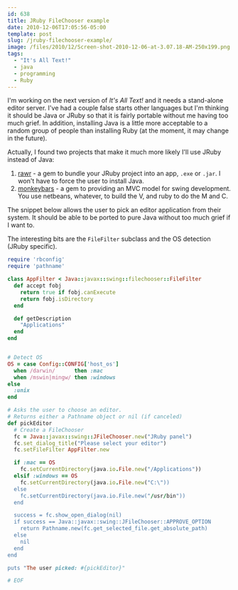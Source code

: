 ```yaml
---
id: 638
title: JRuby FileChooser example
date: 2010-12-06T17:05:56-05:00
template: post
slug: /jruby-filechooser-example/
image: /files/2010/12/Screen-shot-2010-12-06-at-3.07.18-AM-250x199.png
tags:
  - "It's All Text!"
  - java
  - programming
  - Ruby
---
```


I'm working on the next version of _It's All Text!_ and it needs a
stand-alone editor server. I've had a couple false starts other
languages but I'm thinking it should be Java or JRuby so that it is
fairly portable without me having too much grief. In addition,
installing Java is a little more acceptable to a random group of
people than installing Ruby (at the moment, it may change in the
future).

Actually, I found two projects that make it much more likely I'll
use JRuby instead of Java:

1.  [rawr](http://rawr.rubyforge.org/) - a gem to bundle your JRuby
    project into an app, `.exe` or `.jar`. I won't have to force the
    user to install Java.
2.  [monkeybars](http://monkeybars.rubyforge.org/) - a gem to
    providing an MVC model for swing development. You use netbeans,
    whatever, to build the V, and ruby to do the M and C.

The snippet below allows the user to pick an editor application from
their system. It should be able to be ported to pure Java without
too much grief if I want to.

The interesting bits are the `FileFilter` subclass and the OS
detection (JRuby specific).

```ruby
require 'rbconfig'
require 'pathname'

class AppFilter < Java::javax::swing::filechooser::FileFilter
  def accept fobj
    return true if fobj.canExecute
    return fobj.isDirectory
  end

  def getDescription
    "Applications"
  end
end


# Detect OS
OS = case Config::CONFIG['host_os']
  when /darwin/      then :mac
  when /mswin|mingw/ then :windows
else
  :unix
end

# Asks the user to choose an editor.
# Returns either a Pathname object or nil (if canceled)
def pickEditor
  # Create a FileChooser
  fc = Java::javax::swing::JFileChooser.new("JRuby panel")
  fc.set_dialog_title("Please select your editor")
  fc.setFileFilter AppFilter.new

  if :mac == OS
    fc.setCurrentDirectory(java.io.File.new("/Applications"))
  elsif :windows == OS
    fc.setCurrentDirectory(java.io.File.new("C:\"))
  else
    fc.setCurrentDirectory(java.io.File.new("/usr/bin"))
  end

  success = fc.show_open_dialog(nil)
  if success == Java::javax::swing::JFileChooser::APPROVE_OPTION
    return Pathname.new(fc.get_selected_file.get_absolute_path)
  else
    nil
  end
end

puts "The user picked: #{pickEditor}"

# EOF
```
